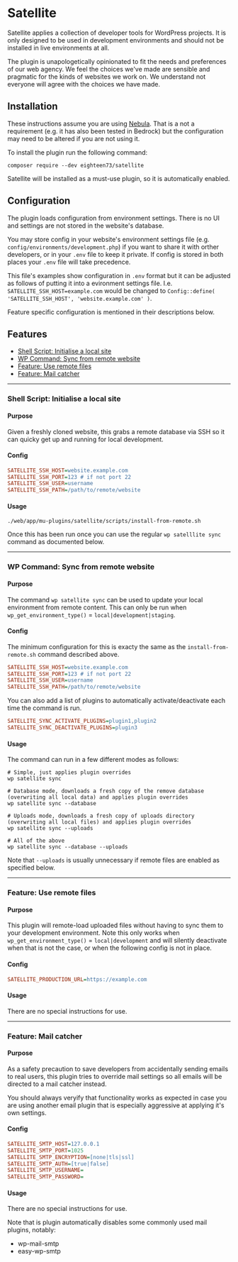 # Satellite

Satellite applies a collection of developer tools for WordPress projects. It is only designed to be used in development environments and should not be installed in live environments at all.

The plugin is unapologetically opinionated to fit the needs and preferences of our web agency. We feel the choices we've made are sensible and pragmatic for the kinds of websites we work on. We understand not everyone will agree with the choices we have made.

## Installation

These instructions assume you are using [Nebula](https://github.com/eighteen73/nebula). That is a not a requirement (e.g. it has also been tested in Bedrock) but the configuration may need to be altered if you are not using it.

To install the plugin run the following command:

```shell
composer require --dev eighteen73/satellite
```

Satellite will be installed as a must-use plugin, so it is automatically enabled.

## Configuration

The plugin loads configuration from environment settings. There is no UI and settings are not stored in the website's database. 

You may store config in your website's environment settings file (e.g. `config/environments/development.php`) if you want to share it with orther developers, or in your `.env` file to keep it private. If config is stored in both places your `.env` file will take precedence.

This file's examples show configuration in `.env` format but it can be adjusted as follows of putting it into a evironment settings file. I.e. `SATELLITE_SSH_HOST=example.com` would be changed to `Config::define( 'SATELLITE_SSH_HOST', 'website.example.com' )`.

Feature specific configuration is mentioned in their descriptions below. 

## Features

- [Shell Script: Initialise a local site](#init-local-site)
- [WP Command: Sync from remote website](#sync)
- [Feature: Use remote files](#remote-files)
- [Feature: Mail catcher](#mail-catcher)

___

<a name="init-local-site"></a>
### Shell Script: Initialise a local site

#### Purpose

Given a freshly cloned website, this grabs a remote database via SSH so it can quicky get up and running for local development.

#### Config

```ini
SATELLITE_SSH_HOST=website.example.com
SATELLITE_SSH_PORT=123 # if not port 22
SATELLITE_SSH_USER=username
SATELLITE_SSH_PATH=/path/to/remote/website
```

#### Usage

```shell
./web/app/mu-plugins/satellite/scripts/install-from-remote.sh
```

Once this has been run once you can use the regular `wp satelllite sync` command as documented below.

___

<a name="sync"></a>
### WP Command: Sync from remote website

#### Purpose

The command `wp satellite sync` can be used to update your local environment from remote content. This can only be run when `wp_get_environment_type()` = `local|development|staging`.

#### Config

The minimum configuration for this is exacty the same as the `install-from-remote.sh` command described above.

```ini
SATELLITE_SSH_HOST=website.example.com
SATELLITE_SSH_PORT=123 # if not port 22
SATELLITE_SSH_USER=username
SATELLITE_SSH_PATH=/path/to/remote/website
```

You can also add a list of plugins to automatically activate/deactivate each time the command is run. 

```ini
SATELLITE_SYNC_ACTIVATE_PLUGINS=plugin1,plugin2
SATELLITE_SYNC_DEACTIVATE_PLUGINS=plugin3
```

#### Usage

The command can run in a few different modes as follows:

```shell
# Simple, just applies plugin overrides
wp satellite sync

# Database mode, downloads a fresh copy of the remove database (overwriting all local data) and applies plugin overrides
wp satellite sync --database

# Uploads mode, downloads a fresh copy of uploads directory (overwriting all local files) and applies plugin overrides
wp satellite sync --uploads

# All of the above
wp satellite sync --database --uploads
```

Note that `--uploads` is usually unnecessary if remote files are enabled as specified below.

___

<a name="remote-files"></a>
### Feature: Use remote files

#### Purpose

This plugin will remote-load uploaded files without having to sync them to your development environment. Note this only works when `wp_get_environment_type()` = `local|development` and will silently deactivate when that is not the case, or when the following config is not in place.

#### Config

```ini
SATELLITE_PRODUCTION_URL=https://example.com
```

#### Usage

There are no special instructions for use.

___

<a name="mail-catcher"></a>
### Feature: Mail catcher

#### Purpose

As a safety precaution to save developers from accidentally sending emails to real users, this plugin tries to override mail settings so all emails will be directed to a mail catcher instead.

You should always veryify that functionality works as expected in case you are using another email plugin that is especially aggressive at applying it's own settings.

#### Config

```ini
SATELLITE_SMTP_HOST=127.0.0.1
SATELLITE_SMTP_PORT=1025
SATELLITE_SMTP_ENCRYPTION=[none|tls|ssl]
SATELLITE_SMTP_AUTH=[true|false]
SATELLITE_SMTP_USERNAME=
SATELLITE_SMTP_PASSWORD=
```

#### Usage

There are no special instructions for use.

Note that is plugin automatically disables some commonly used mail plugins, notably:

- wp-mail-smtp
- easy-wp-smtp
